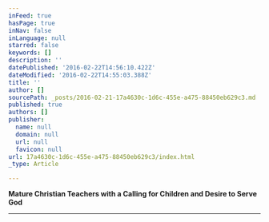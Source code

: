 ```yaml
---
inFeed: true
hasPage: true
inNav: false
inLanguage: null
starred: false
keywords: []
description: ''
datePublished: '2016-02-22T14:56:10.422Z'
dateModified: '2016-02-22T14:55:03.388Z'
title: ''
author: []
sourcePath: _posts/2016-02-21-17a4630c-1d6c-455e-a475-88450eb629c3.md
published: true
authors: []
publisher:
  name: null
  domain: null
  url: null
  favicon: null
url: 17a4630c-1d6c-455e-a475-88450eb629c3/index.html
_type: Article

---
```

**Mature Christian Teachers with a Calling for Children and Desire to Serve God**

****